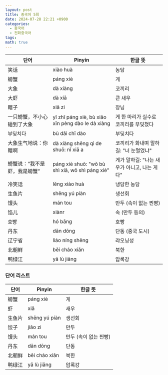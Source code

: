 ```yaml
---
layout: post
title: 중국어 5회
date: 2024-07-28 22:21 +0900
categories:
  - 중국어
  - 전화중국어
tags: 
math: true
---
```

| 단어              | Pinyin                                            | 한글 뜻                        |
| --------------- | ------------------------------------------------- | --------------------------- |
| 笑话              | xiào huà                                          | 농담                          |
| 螃蟹              | páng xiè                                          | 게                           |
| 大象              | dà xiàng                                          | 코끼리                         |
| 大虾              | dà xiā                                            | 큰 새우                        |
| 瞎子              | xiā zi                                            | 장님                          |
| 一只螃蟹，不小心碰到了大象   | yī zhī páng xiè, bù xiǎo xīn pèng dào le dà xiàng | 게 한 마리가 실수로 코끼리를 부딪쳤다       |
| 부딪치다            | bù dǎi chī dào                                    | 부딪치다                        |
| 大象生气地说：你瞎啊      | dà xiàng shēng qì de shuō: nǐ xiā a               | 코끼리가 화내며 말하길: "너 눈멀었냐"      |
| 螃蟹说：“我不是虾，我是螃蟹” | páng xiè shuō: "wǒ bù shì xiā, wǒ shì páng xiè"   | 게가 말하길: "나는 새우가 아니고, 나는 게다" |
| 冷笑话             | lěng xiào huà                                     | 냉담한 농담                      |
| 生鱼片             | shēng yú piàn                                     | 생선회                         |
| 馒头              | mán tou                                           | 만두 (속이 없는 찐빵)               |
| 馅儿              | xiànr                                             | 속 (만두 등의)                   |
| 호빵              | hó bāng                                           | 호빵                          |
| 丹东              | dān dōng                                          | 단동 (중국 도시)                  |
| 辽宁省             | liáo níng shěng                                   | 랴오닝성                        |
| 北朝鲜             | běi cháo xiǎn                                     | 북한                          |
| 鸭绿江             | yā lù jiāng                                       | 압록강                         |

### 단어 리스트

| 단어  | Pinyin        | 한글 뜻          |
| --- | ------------- | ------------- |
| 螃蟹  | páng xiè      | 게             |
| 虾   | xiā           | 새우            |
| 生鱼片 | shēng yú piàn | 생선회           |
| 饺子  | jiǎo zi       | 만두            |
| 馒头  | mán tou       | 만두 (속이 없는 찐빵) |
| 丹东  | dān dōng      | 단동            |
| 北朝鲜 | běi cháo xiǎn | 북한            |
| 鸭绿江 | yā lù jiāng   | 압록강           |
